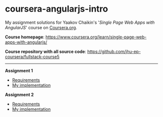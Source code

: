 # coursera-angularjs-intro
My assignment solutions for Yaakov Chaikin's '*Single Page Web Apps with AngularJS*' course on [Coursera.org](https://www.coursera.org). 

**Course homepage**: https://www.coursera.org/learn/single-page-web-apps-with-angularjs/

**Course repository with all source code**: https://github.com/jhu-ep-coursera/fullstack-course5

--------

**Assignment 1**
* [Requirements](https://github.com/jhu-ep-coursera/fullstack-course5/blob/a360ca6ecc6f53c31027e0be314e5d36cbc05839/assignments/assignment1/Assignment-1.md)
* [My implementation](https://skhzhang.github.io/coursera-angularjs-intro/assignment1-solution/)

**Assignment 2**
* [Requirements](https://github.com/jhu-ep-coursera/fullstack-course5/blob/master/assignments/assignment2/Assignment-2.md)
* [My implementation](https://skhzhang.github.io/coursera-angularjs-intro/assignment2-solution/)
